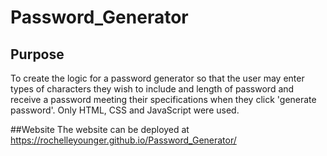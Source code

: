 # Password_Generator

## Purpose
To create the logic for a password generator so that the user may enter types of characters they wish to include and length of password and receive a password meeting their specifications when they click 'generate password'. Only HTML, CSS and JavaScript were used.

##Website
The website can be deployed at https://rochelleyounger.github.io/Password_Generator/

